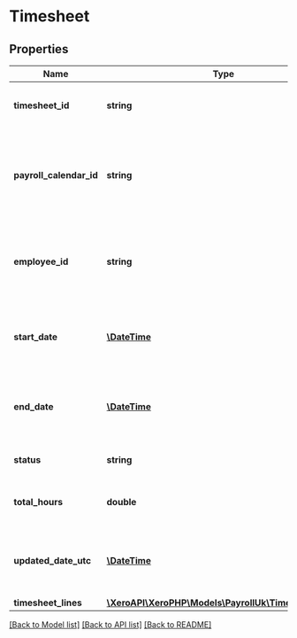 # Timesheet

## Properties
Name | Type | Description | Notes
------------ | ------------- | ------------- | -------------
**timesheet_id** | **string** | The Xero identifier for a Timesheet | [optional] 
**payroll_calendar_id** | **string** | The Xero identifier for the Payroll Calandar that the Timesheet applies to | 
**employee_id** | **string** | The Xero identifier for the Employee that the Timesheet is for | 
**start_date** | [**\DateTime**](\DateTime.md) | The Start Date of the Timesheet period (YYYY-MM-DD) | 
**end_date** | [**\DateTime**](\DateTime.md) | The End Date of the Timesheet period (YYYY-MM-DD) | 
**status** | **string** | Status of the timesheet | [optional] 
**total_hours** | **double** | The Total Hours of the Timesheet | [optional] 
**updated_date_utc** | [**\DateTime**](\DateTime.md) | The UTC date time that the Timesheet was last updated | [optional] 
**timesheet_lines** | [**\XeroAPI\XeroPHP\Models\PayrollUk\TimesheetLine[]**](TimesheetLine.md) |  | [optional] 

[[Back to Model list]](../README.md#documentation-for-models) [[Back to API list]](../README.md#documentation-for-api-endpoints) [[Back to README]](../README.md)


